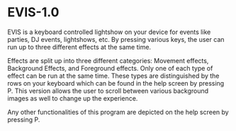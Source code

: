 # EVIS-1.0

EVIS is a keyboard controlled lightshow on your device for events like parties, DJ events, lightshows, etc. By pressing various keys, the user can run up to three different effects at the same time. 

Effects are split up into three different categories: Movement effects, Background Effects, and Foreground effects. Only one of each type of effect can be run at the same time. These types are distinguished by the rows on your keyboard which can be found in the help screen by pressing P. This version allows the user to scroll between various background images as well to change up the experience. 

Any other functionalities of this program are depicted on the help screen by pressing P.
